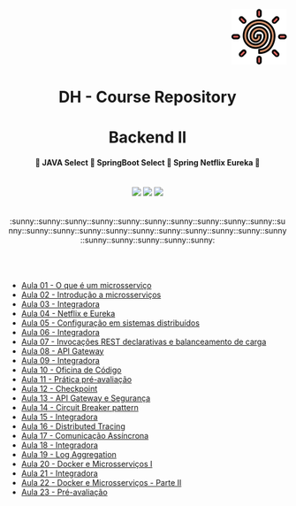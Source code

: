 <div align="right"><img src="https://github.com/lipollis/Imagens-Git/blob/main/sun.png" /></div>
<h1 align="center"> DH - Course Repository </h1>
<h1 align="center"> Backend II </h1>

<h4 align="center"> 
	🚀  JAVA Select  🚀  SpringBoot Select  🚀  Spring Netflix Eureka  🚀
</h4>
<br>

<div align="center">
  <img src="https://cdn.jsdelivr.net/gh/devicons/devicon/icons/java/java-original-wordmark.svg" width="70px"/>
  <img src="https://cdn.jsdelivr.net/gh/devicons/devicon/icons/spring/spring-original-wordmark.svg" width="70px" />
  <img src="https://cdn.jsdelivr.net/gh/devicons/devicon/icons/docker/docker-original-wordmark.svg" width="70px" />
          


  <br>
  <br>
</div>


<br>
<div align="center">:sunny::sunny::sunny::sunny::sunny::sunny::sunny::sunny::sunny::sunny::sunny::sunny::sunny::sunny::sunny::sunny::sunny::sunny::sunny::sunny::sunny::sunny::sunny::sunny::sunny::sunny:</div>
<br>
<br>

<div align="center">

</div>
<br>

- [Aula 01 - O que é um microsserviço](https://github.com/lipollis/DH_Backend_II/tree/main/Aula%2001%20-%20O%20que%20%C3%A9%20um%20microsservi%C3%A7o)
- [Aula 02 - Introdução a microsserviços](https://github.com/lipollis/DH_Backend_II/tree/main/Aula%2002%20-%20Introdu%C3%A7%C3%A3o%20a%20microsservi%C3%A7os)
- [Aula 03 - Integradora](https://github.com/lipollis/DH_Backend_II/tree/main/Aula%2003%20-%20Integradora)
- [Aula 04 - Netflix e Eureka](https://github.com/lipollis/DH_Backend_II/tree/main/Aula%2004%20-%20Netflix%20e%20Eureka)
- [Aula 05 - Configuração em sistemas distribuídos](https://github.com/lipollis/DH_Backend_II/tree/main/Aula%2005%20-%20Configura%C3%A7%C3%A3o%20em%20sistemas%20distribu%C3%ADdos)
- [Aula 06 - Integradora](https://github.com/lipollis/DH_Backend_II/tree/main/Aula%2006%20-%20Integradora)
- [Aula 07 - Invocações REST declarativas e balanceamento de carga](https://github.com/lipollis/DH_Backend_II/tree/main/Aula%2007%20-%20Invoca%C3%A7%C3%B5es%20REST%20declarativas%20e%20balanceamento%20de%20carga)
- [Aula 08 - API Gateway](https://github.com/lipollis/DH_Backend_II/tree/main/Aula%2008%20-%20API%20Gateway)
- [Aula 09 - Integradora](https://github.com/lipollis/DH_Backend_II/tree/main/Aula%2009%20-%20Integradora)
- [Aula 10 - Oficina de Código](https://github.com/lipollis/DH_Backend_II/tree/main/Aula%2010%20-%20Oficina%20de%20C%C3%B3digo)
- [Aula 11 - Prática pré-avaliação](https://github.com/lipollis/DH_Backend_II/tree/main/Aula%2011%20-%20Pr%C3%A1tica%20pr%C3%A9-avalia%C3%A7%C3%A3o)
- [Aula 12 - Checkpoint](https://github.com/lipollis/DH_Backend_II/tree/main/Aula%2012%20-%20Checkpoint)
- [Aula 13 - API Gateway e Segurança](https://github.com/lipollis/DH_Backend_II/tree/main/Aula%2013%20-%20API%20Gateway%20e%20Seguran%C3%A7a)
- [Aula 14 - Circuit Breaker pattern](https://github.com/lipollis/DH_Backend_II/tree/main/Aula%2014%20-%20Circuit%20Breaker%20pattern)
- [Aula 15 - Integradora](https://github.com/lipollis/DH_Backend_II/tree/main/Aula%2015%20-%20Integradora)
- [Aula 16 - Distributed Tracing](https://github.com/lipollis/DH_Backend_II/tree/main/Aula%2016%20-%20Distributed%20Tracing)
- [Aula 17 - Comunicação Assíncrona](https://github.com/lipollis/DH_Backend_II/tree/main/Aula%2017%20-%20Comunica%C3%A7%C3%A3o%20Ass%C3%ADncrona)
- [Aula 18 - Integradora](https://github.com/lipollis/DH_Backend_II/tree/main/Aula%2018%20-%20Integradora)
- [Aula 19 - Log Aggregation](https://github.com/lipollis/DH_Backend_II/tree/main/Aula%2019%20-%20Log%20Aggregation)
- [Aula 20 - Docker e Microsserviços I](https://github.com/lipollis/DH_Backend_II/tree/main/Aula%2020%20-%20Docker%20e%20Microsservi%C3%A7os%20I)
- [Aula 21 - Integradora](https://github.com/lipollis/DH_Backend_II/tree/main/Aula%2021%20-%20Integradora)
- [Aula 22 - Docker e Microsserviços - Parte II](https://github.com/lipollis/DH_Backend_II/tree/main/Aula%2022%20-%20Docker%20e%20Microsservi%C3%A7os%20-%20Parte%20II)
- [Aula 23 - Pré-avaliação](https://github.com/lipollis/DH_Backend_II/tree/main/Aula%2023%20-%20Pr%C3%A9-avalia%C3%A7%C3%A3o)